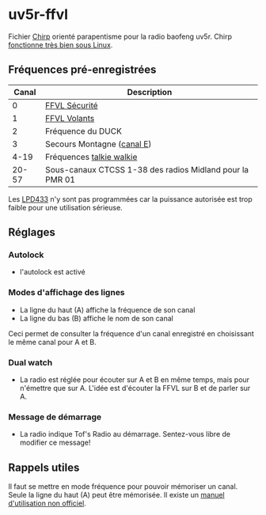 # uv5r-ffvl

Fichier [Chirp](https://chirp.danplanet.com/projects/chirp/wiki/Home) orienté parapentisme pour la radio baofeng uv5r. Chirp [fonctionne très bien sous Linux](https://chirp.danplanet.com/projects/chirp/wiki/Running_Under_Linux).

## Fréquences pré-enregistrées

| Canal   | Description                                                                                                    |
|---------|----------------------------------------------------------------------------------------------------------------|
| 0       | [FFVL Sécurité](https://federation.ffvl.fr/pages/fr-quences-et-postes-radio-pour-vol-libre#F_SECU)             |
| 1       | [FFVL Volants](https://federation.ffvl.fr/pages/fr-quences-et-postes-radio-pour-vol-libre#F_VOLANTS)           |
| 2       | Fréquence du DUCK                                                                                              |
| 3       | Secours Montagne ([canal E](https://fr.wikipedia.org/wiki/Canal_E_(VHF)))                                      |
| 4-19    | Fréquences [talkie walkie](https://fr.wikipedia.org/wiki/PMR446)                                               |
| 20-57   | Sous-canaux CTCSS 1-38 des radios Midland pour la PMR 01                                                       |

Les [LPD433](https://fr.wikipedia.org/wiki/LPD433) n'y sont pas programmées car la puissance autorisée est trop faible pour une utilisation sérieuse.

## Réglages

### Autolock

* l'autolock est activé

### Modes d'affichage des lignes

* La ligne du haut (A) affiche la fréquence de son canal
* La ligne du bas (B) affiche le nom de son canal

Ceci permet de consulter la fréquence d'un canal enregistré en choisissant le même canal pour A et B.

### Dual watch

* La radio est réglée pour écouter sur A et B en même temps, mais pour
  n'émettre que sur A. L'idée est d'écouter la FFVL sur B et de parler sur
  A.

### Message de démarrage

* La radio indique Tof's Radio au démarrage. Sentez-vous libre de modifier
  ce message!

## Rappels utiles

Il faut se mettre en mode fréquence pour pouvoir mémoriser un canal. Seule la ligne du haut (A) peut être mémorisée.
Il existe un [manuel d'utilisation non officiel](https://radiodoc.github.io/uv-5r/).
